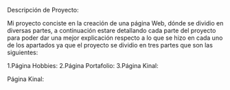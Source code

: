 Descripción de Proyecto:

Mi proyecto conciste en la creación de una página Web, dónde se dividio en diversas partes, a continuación estare 
detallando cada parte del proyecto para poder dar una mejor explicación respecto a lo que se hizo en cada uno de los 
apartados ya que el proyecto se dividio en tres partes que son las siguientes:

1.Página Hobbies:
2.Página Portafolio:
3.Página Kinal:




Página Kinal: